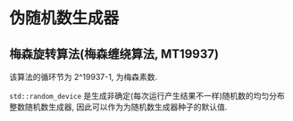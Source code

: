 # 伪随机数生成器

## 梅森旋转算法(梅森缠绕算法, MT19937)
该算法的循环节为 2^19937-1, 为梅森素数.

`std::random_device` 是生成非确定(每次运行产生结果不一样)随机数的均匀分布整数随机数生成器, 因此可以作为为随机数生成器种子的默认值.
